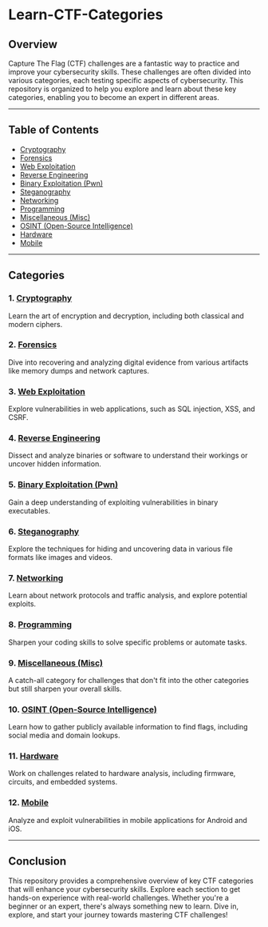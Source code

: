 # Learn-CTF-Categories

## Overview
Capture The Flag (CTF) challenges are a fantastic way to practice and improve your cybersecurity skills. These challenges are often divided into various categories, each testing specific aspects of cybersecurity. This repository is organized to help you explore and learn about these key categories, enabling you to become an expert in different areas.

---

## Table of Contents
- [Cryptography](#cryptography)
- [Forensics](#forensics)
- [Web Exploitation](#web-exploitation)
- [Reverse Engineering](#reverse-engineering)
- [Binary Exploitation (Pwn)](#binary-exploitation-pwn)
- [Steganography](#steganography)
- [Networking](#networking)
- [Programming](#programming)
- [Miscellaneous (Misc)](#miscellaneous-misc)
- [OSINT (Open-Source Intelligence)](#osint-open-source-intelligence)
- [Hardware](#hardware)
- [Mobile](#mobile)

---

## Categories

### 1. [Cryptography](#cryptography)
Learn the art of encryption and decryption, including both classical and modern ciphers.

### 2. [Forensics](#forensics)
Dive into recovering and analyzing digital evidence from various artifacts like memory dumps and network captures.

### 3. [Web Exploitation](#web-exploitation)
Explore vulnerabilities in web applications, such as SQL injection, XSS, and CSRF.

### 4. [Reverse Engineering](#reverse-engineering)
Dissect and analyze binaries or software to understand their workings or uncover hidden information.

### 5. [Binary Exploitation (Pwn)](#binary-exploitation-pwn)
Gain a deep understanding of exploiting vulnerabilities in binary executables.

### 6. [Steganography](#steganography)
Explore the techniques for hiding and uncovering data in various file formats like images and videos.

### 7. [Networking](#networking)
Learn about network protocols and traffic analysis, and explore potential exploits.

### 8. [Programming](#programming)
Sharpen your coding skills to solve specific problems or automate tasks.

### 9. [Miscellaneous (Misc)](#miscellaneous-misc)
A catch-all category for challenges that don't fit into the other categories but still sharpen your overall skills.

### 10. [OSINT (Open-Source Intelligence)](#osint-open-source-intelligence)
Learn how to gather publicly available information to find flags, including social media and domain lookups.

### 11. [Hardware](#hardware)
Work on challenges related to hardware analysis, including firmware, circuits, and embedded systems.

### 12. [Mobile](#mobile)
Analyze and exploit vulnerabilities in mobile applications for Android and iOS.

---

## Conclusion
This repository provides a comprehensive overview of key CTF categories that will enhance your cybersecurity skills. Explore each section to get hands-on experience with real-world challenges. Whether you're a beginner or an expert, there's always something new to learn. Dive in, explore, and start your journey towards mastering CTF challenges!

